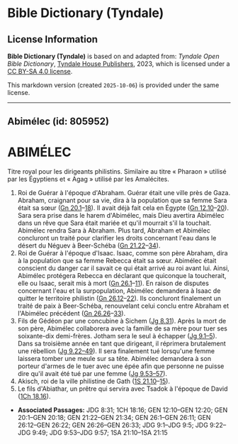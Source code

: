 # Bible Dictionary (Tyndale)

## License Information

**Bible Dictionary (Tyndale)** is based on and adapted from: _Tyndale Open Bible Dictionary_, [Tyndale House Publishers](https://tyndaleopenresources.com/), 2023, which is licensed under a [CC BY-SA 4.0 license](https://creativecommons.org/licenses/by-sa/4.0/legalcode.en).

This markdown version (created `2025-10-06`) is provided under the same license.



--------------------------------

## Abimélec (id: 805952)

ABIMÉLEC
========

Titre royal pour les dirigeants philistins. Similaire au titre « Pharaon » utilisé par les Égyptiens et « Agag » utilisé par les Amalécites.

1. Roi de Guérar à l'époque d'Abraham. Guérar était une ville près de Gaza. Abraham, craignant pour sa vie, dira à la population que sa femme Sara était sa sœur ([Gn 20\.1](https://ref.ly/Gen20:1-Gen20:18)–[18](https://ref.ly/Gen20:1-Gen20:18)). Il avait déjà fait cela en Égypte ([Gn 12\.10](https://ref.ly/Gen12:10-Gen12:20)–[20](https://ref.ly/Gen12:10-Gen12:20)). Sara sera prise dans le harem d'Abimélec, mais Dieu avertira Abimélec dans un rêve que Sara était mariée et qu'il mourrait s'il la touchait. Abimélec rendra Sara à Abraham. Plus tard, Abraham et Abimélec concluront un traité pour clarifier les droits concernant l'eau dans le désert du Néguev à Beer\-Schéba ([Gn 21\.22](https://ref.ly/Gen21:22-Gen21:34)–[34](https://ref.ly/Gen21:22-Gen21:34)).
2. Roi de Guérar à l'époque d'Isaac. Isaac, comme son père Abraham, dira à la population que sa femme Rebecca était sa sœur. Abimélec était conscient du danger car il savait ce qui était arrivé au roi avant lui. Ainsi, Abimélec protégera Rebecca en déclarant que quiconque la toucherait, elle ou Isaac, serait mis à mort ([Gn 26\.1](https://ref.ly/Gen26:1-Gen26:11)–[11](https://ref.ly/Gen26:1-Gen26:11)). En raison de disputes concernant l'eau et la surpopulation, Abimélec demandera à Isaac de quitter le territoire philistin ([Gn 26\.12](https://ref.ly/Gen26:12-Gen26:22)–[22](https://ref.ly/Gen26:12-Gen26:22)). Ils concluront finalement un traité de paix à Beer\-Schéba, renouvelant celui conclu entre Abraham et l'Abimélec précédent ([Gn 26\.26](https://ref.ly/Gen26:26-Gen26:33)–[33](https://ref.ly/Gen26:26-Gen26:33)).
3. Fils de Gédéon par une concubine à Sichem ([Jg 8\.31](https://ref.ly/Judg8:31)). Après la mort de son père, Abimélec collaborera avec la famille de sa mère pour tuer ses soixante\-dix demi\-frères. Jotham sera le seul à échapper ([Jg 9\.1–5](https://ref.ly/Judg9:1-Judg9:5)). Dans sa troisième année en tant que dirigeant, il réprimera brutalement une rébellion ([Jg 9\.22–49](https://ref.ly/Judg9:22-Judg9:49)). Il sera finalement tué lorsqu'une femme laissera tomber une meule sur sa tête. Abimélec demandera à son porteur d'armes de le tuer avec une épée afin que personne ne puisse dire qu'il avait été tué par une femme ([Jg 9\.53–57](https://ref.ly/Judg9:53-Judg9:57)).
4. Akisch, roi de la ville philistine de Gath ([1S 21\.10](https://ref.ly/1Sam21:10-1Sam21:15)–[15](https://ref.ly/1Sam21:10-1Sam21:15)).
5. Le fils d'Abiathar, un prêtre qui servira avec Tsadok à l'époque de David ([1Ch 18\.16](https://ref.ly/1Chr18:16)).

* **Associated Passages:** JDG 8:31; 1CH 18:16; GEN 12:10–GEN 12:20; GEN 20:1–GEN 20:18; GEN 21:22–GEN 21:34; GEN 26:1–GEN 26:11; GEN 26:12–GEN 26:22; GEN 26:26–GEN 26:33; JDG 9:1–JDG 9:5; JDG 9:22–JDG 9:49; JDG 9:53–JDG 9:57; 1SA 21:10–1SA 21:15

